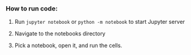 ### How to run code:

1. Run `jupyter notebook` or `python -m notebook` to start Jupyter server

2. Navigate to the notebooks directory

3. Pick a notebook, open it, and run the cells.
